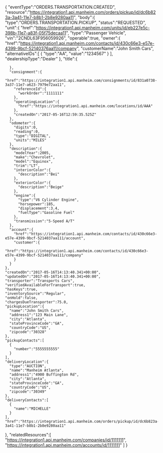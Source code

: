 { 
  "eventType":"ORDERS.TRANSPORTATION.CREATED",
  "resource":"https://integration1.api.manheim.com/orders/pickup/id/dc6b823a-3a41-11e7-b8b1-2b8e9280aa11",
  "body":{ 
    "type":"ORDERS.TRANSPORTATION.PICKUP",
    "status":"REQUESTED",
    "unit":{ 
      "href":"https://integration1.api.manheim.com/units/id/eb227e5c-398b-11e7-a83f-05f75decaa11",
      "type":"Passenger Vehicle",
      "vin":"2CNDL63F956059926",
      "operable":true,
      "owner":{ 
        "href":"https://integration1.api.manheim.com/contacts/id/430c66e3-e57e-4399-9bcf-52140376aa11/company",
        "customerName":"John Smith Cars",
        "alternativeIDs":[ 
          { 
            "type":"AA",
            "value":"1234567"
          }
        ],
        "dealershipType":"Dealer"
      },
      "title":{ 

      },
      "consignment":{ 
        "href":"https://integration1.api.manheim.com/consignments/id/831a0738-3a37-11e7-a623-7979e72aa11",
        "referenceId":{ 
          "workOrder":"1111111"
        },
        "operatingLocation":{ 
          "href":"https://integration1.api.manheim.com/locations/id/AAA"
        },
        "createdOn":"2017-05-16T12:59:35.525Z"
      },
      "odometer":{ 
        "digits":0,
        "reading":0,
        "type":"DIGITAL",
        "units":"MILES"
      },
      "description":{ 
        "modelYear":2005,
        "make":"Chevrolet",
        "model":"Equinox",
        "trim":"LT",
        "interiorColor":{ 
          "description":"Bei"
        },
        "exteriorColor":{ 
          "description":"Beige"
        },
        "engine":{ 
          "type":"V6 Cylinder Engine",
          "horsepower":185,
          "displacement":3.4,
          "fuelType":"Gasoline Fuel"
        },
        "transmission":"5-Speed A/T"
      },
      "account":{ 
        "href":"https://integration1.api.manheim.com/contacts/id/430c66e3-e57e-4399-9bcf-5214037aa111/account",
        "customer":{ 
          "href":"https://integration1.api.manheim.com/contacts/id/430c66e3-e57e-4399-9bcf-5214037aa111/company"
        }
      }
    },
    "createdOn":"2017-05-16T14:13:40.341+00:00",
    "updatedOn":"2017-05-16T14:13:40.341+00:00",
    "transporter":"Transports Cars",
    "verifiedAvailableForTransport":true,
    "hasKeys":true,
    "inventorySource":"Regular",
    "onHold":false,
    "chargesDueTransporter":75.0,
    "pickupLocation":{ 
      "name":"John Smith Cars",
      "address1":"123 Main Lane",
      "city":"Atlanta",
      "stateProvinceCode":"GA",
      "countryCode":"US",
      "zipcode":"30328"
    },
    "pickupContacts":[ 
      { 
        "number":"5555555555"
      }
    ],
    "deliveryLocation":{ 
      "type":"AUCTION",
      "name":"Manheim Atlanta",
      "address1":"4900 Buffington Rd",
      "city":"Atlanta",
      "stateProvinceCode":"GA",
      "countryCode":"US",
      "zipcode":"30349"
    },
    "deliveryContacts":[ 
      { 
        "name":"MICHELLE"
      }
    ],
    "href":"https://integration1.api.manheim.com/orders/pickup/id/dc6b823a-3a41-11e7-b8b1-2b8e9280aa11"
  },
  "relatedResources":[ 
    "https://integration1.api.manheim.com/companies/id/1111111",
    "https://integration1.api.manheim.com/accounts/id/1111111"
  ]
}